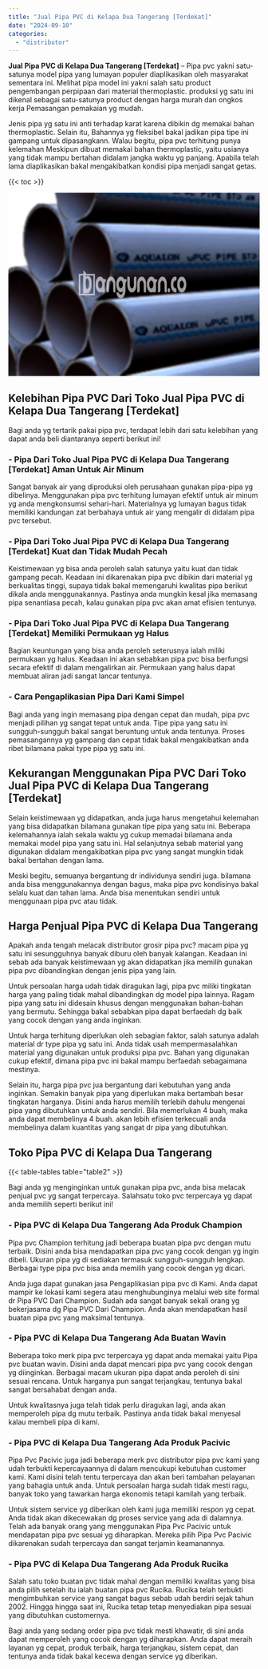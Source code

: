 ```yaml
---
title: "Jual Pipa PVC di Kelapa Dua Tangerang [Terdekat]"
date: "2024-09-10"
categories: 
  - "distributor"
---
```


**Jual Pipa PVC di Kelapa Dua Tangerang \[Terdekat\]** – Pipa pvc yakni satu-satunya model pipa yang lumayan populer diaplikasikan oleh masyarakat sementara ini. Melihat pipa model ini yakni salah satu product pengembangan perpipaan dari material thermoplastic. produksi yg satu ini dikenal sebagai satu-satunya product dengan harga murah dan ongkos kerja Pemasangan pemakaian yg mudah.

Jenis pipa yg satu ini anti terhadap karat karena dibikin dg memakai bahan thermoplastic. Selain itu, Bahannya yg fleksibel bakal jadikan pipa tipe ini gampang untuk dipasangkann. Walau begitu, pipa pvc terhitung punya kelemahan Meskipun dibuat memakai bahan thermoplastic, yaitu usianya yang tidak mampu bertahan didalam jangka waktu yg panjang. Apabila telah lama diaplikasikan bakal mengakibatkan kondisi pipa menjadi sangat getas.

{{< toc >}}

![Jual Pipa PVC di Kelapa Dua Tangerang [Terdekat]](/images/jaul-pipa-pvc-57.png)

## Kelebihan Pipa PVC Dari Toko Jual Pipa PVC di Kelapa Dua Tangerang \[Terdekat\]

Bagi anda yg tertarik pakai pipa pvc, terdapat lebih dari satu kelebihan yang dapat anda beli diantaranya seperti berikut ini!

### \- Pipa Dari Toko Jual Pipa PVC di Kelapa Dua Tangerang \[Terdekat\] Aman Untuk Air Minum

Sangat banyak air yang diproduksi oleh perusahaan gunakan pipa-pipa yg dibelinya. Menggunakan pipa pvc terhitung lumayan efektif untuk air minum yg anda mengkonsumsi sehari-hari. Materialnya yg lumayan bagus tidak memiliki kandungan zat berbahaya untuk air yang mengalir di didalam pipa pvc tersebut.

### \- Pipa Dari Toko Jual Pipa PVC di Kelapa Dua Tangerang \[Terdekat\] Kuat dan Tidak Mudah Pecah

Keistimewaan yg bisa anda peroleh salah satunya yaitu kuat dan tidak gampang pecah. Keadaan ini dikarenakan pipa pvc dibikin dari material yg berkualitas tinggi, supaya tidak bakal memengaruhi kwalitas pipa berikut dikala anda menggunakannya. Pastinya anda mungkin kesal jika memasang pipa senantiasa pecah, kalau gunakan pipa pvc akan amat efisien tentunya.

### \- Pipa Dari Toko Jual Pipa PVC di Kelapa Dua Tangerang \[Terdekat\] Memiliki Permukaan yg Halus

Bagian keuntungan yang bisa anda peroleh seterusnya ialah miliki permukaan yg halus. Keadaan ini akan sebabkan pipa pvc bisa berfungsi secara efektif di dalam mengalirkan air. Permukaan yang halus dapat membuat aliran jadi sangat lancar tentunya.

### \- Cara Pengaplikasian Pipa Dari Kami Simpel

Bagi anda yang ingin memasang pipa dengan cepat dan mudah, pipa pvc menjadi pilihan yg sangat tepat untuk anda. Tipe pipa yang satu ini sungguh-sungguh bakal sangat beruntung untuk anda tentunya. Proses pemasangannya yg gampang dan cepat tidak bakal mengakibatkan anda ribet bilamana pakai type pipa yg satu ini.

## Kekurangan Menggunakan Pipa PVC Dari Toko Jual Pipa PVC di Kelapa Dua Tangerang \[Terdekat\]

Selain keistimewaan yg didapatkan, anda juga harus mengetahui kelemahan yang bisa didapatkan bilamana gunakan tipe pipa yang satu ini. Beberapa kelemahannya ialah sekala waktu yg cukup memadai bilamana anda memakai model pipa yang satu ini. Hal selanjutnya sebab material yang digunakan didalam mengakibatkan pipa pvc yang sangat mungkin tidak bakal bertahan dengan lama.

Meski begitu, semuanya bergantung dr individunya sendiri juga. bilamana anda bisa menggunakannya dengan bagus, maka pipa pvc kondisinya bakal selalu kuat dan tahan lama. Anda bisa menentukan sendiri untuk menggunaan pipa pvc atau tidak.

## Harga Penjual Pipa PVC di Kelapa Dua Tangerang

Apakah anda tengah melacak distributor grosir pipa pvc? macam pipa yg satu ini sesungguhnya banyak diburu oleh banyak kalangan. Keadaan ini sebab ada banyak keistimewaan yg akan didapatkan jika memilih gunakan pipa pvc dibandingkan dengan jenis pipa yang lain.

Untuk persoalan harga udah tidak diragukan lagi, pipa pvc miliki tingkatan harga yang paling tidak mahal dibandingkan dg model pipa lainnya. Ragam pipa yang satu ini didesain khusus dengan menggunakan bahan-bahan yang bermutu. Sehingga bakal sebabkan pipa dapat berfaedah dg baik yang cocok dengan yang anda inginkan.

Untuk harga terhitung diperlukan oleh sebagian faktor, salah satunya adalah material dr type pipa yg satu ini. Anda tidak usah mempermasalahkan material yang digunakan untuk produksi pipa pvc. Bahan yang digunakan cukup efektif, dimana pipa pvc ini bakal mampu berfaedah sebagaimana mestinya.

Selain itu, harga pipa pvc jua bergantung dari kebutuhan yang anda inginkan. Semakin banyak pipa yang diperlukan maka bertambah besar tingkatan harganya. Disini anda harus memilih terlebih dahulu mengenai pipa yang dibutuhkan untuk anda sendiri. Bila memerlukan 4 buah, maka anda dapat membelinya 4 buah. akan lebih efisien terkecuali anda membelinya dalam kuantitas yang sangat dr pipa yang dibutuhkan.

## Toko Pipa PVC di Kelapa Dua Tangerang

{{< table-tables table="table2" >}}

Bagi anda yg menginginkan untuk gunakan pipa pvc, anda bisa melacak penjual pvc yg sangat terpercaya. Salahsatu toko pvc terpercaya yg dapat anda memilih seperti berikut ini!

### \- Pipa PVC di Kelapa Dua Tangerang Ada Produk Champion

Pipa pvc Champion terhitung jadi beberapa buatan pipa pvc dengan mutu terbaik. Disini anda bisa mendapatkan pipa pvc yang cocok dengan yg ingin dibeli. Ukuran pipa yg di sediakan termasuk sungguh-sungguh lengkap. Berbagai type pipa pvc bisa anda memilih yang cocok dengan yg dicari.

Anda juga dapat gunakan jasa Pengaplikasian pipa pvc di Kami. Anda dapat mampir ke lokasi kami segera atau menghubunginya melalui web site formal dr Pipa PVC Dari Champion. Sudah ada sangat banyak sekali orang yg bekerjasama dg Pipa PVC Dari Champion. Anda akan mendapatkan hasil buatan pipa pvc yang maksimal tentunya.

### \- Pipa PVC di Kelapa Dua Tangerang Ada Buatan Wavin

Beberapa toko merk pipa pvc terpercaya yg dapat anda memakai yaitu Pipa pvc buatan wavin. Disini anda dapat mencari pipa pvc yang cocok dengan yg diinginkan. Berbagai macam ukuran pipa dapat anda peroleh di sini sesuai rencana. Untuk harganya pun sangat terjangkau, tentunya bakal sangat bersahabat dengan anda.

Untuk kwalitasnya juga telah tidak perlu diragukan lagi, anda akan memperoleh pipa dg mutu terbaik. Pastinya anda tidak bakal menyesal kalau membeli pipa di kami.

### \- Pipa PVC di Kelapa Dua Tangerang Ada Produk Pacivic

Pipa Pvc Pacivic juga jadi beberapa merk pvc distributor pipa pvc kami yang udah terbukti kepercayaannya di dalam mencukupi kebutuhan customer kami. Kami disini telah tentu terpercaya dan akan beri tambahan pelayanan yang bahagia untuk anda. Untuk persoalan harga sudah tidak mesti ragu, banyak toko yang tawarkan harga ekonomis tetapi kamilah yang terbaik.

Untuk sistem service yg diberikan oleh kami juga memiliki respon yg cepat. Anda tidak akan dikecewakan dg proses service yang ada di dalamnya. Telah ada banyak orang yang menggunakan Pipa Pvc Pacivic untuk mendapatan pipa pvc sesuai yg diharapkan. Mereka pilih Pipa Pvc Pacivic dikarenakan sudah terpercaya dan sangat terjamin keamanannya.

### \- Pipa PVC di Kelapa Dua Tangerang Ada Produk Rucika

Salah satu toko buatan pvc tidak mahal dengan memiliki kwalitas yang bisa anda pilih setelah itu ialah buatan pipa pvc Rucika. Rucika telah terbukti mengimbuhkan service yang sangat bagus sebab udah berdiri sejak tahun 2002. Hingga hingga saat ini, Rucika tetap tetap menyediakan pipa sesuai yang dibutuhkan customernya.

Bagi anda yang sedang order pipa pvc tidak mesti khawatir, di sini anda dapat memperoleh yang cocok dengan yg diharapkan. Anda dapat meraih layanan yg cepat, produk terbaik, harga terjangkau, sistem cepat, dan tentunya anda tidak bakal kecewa dengan service yg diberikan.
